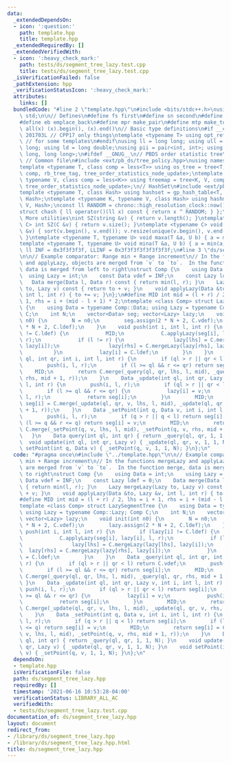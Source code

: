 ```yaml
---
data:
  _extendedDependsOn:
  - icon: ':question:'
    path: template.hpp
    title: template.hpp
  _extendedRequiredBy: []
  _extendedVerifiedWith:
  - icon: ':heavy_check_mark:'
    path: tests/ds/segment_tree_lazy.test.cpp
    title: tests/ds/segment_tree_lazy.test.cpp
  _isVerificationFailed: false
  _pathExtension: hpp
  _verificationStatusIcon: ':heavy_check_mark:'
  attributes:
    links: []
  bundledCode: "#line 2 \"template.hpp\"\n#include <bits/stdc++.h>\nusing namespace\
    \ std;\n\n// Defines\n#define fs first\n#define sn second\n#define pb push_back\n\
    #define eb emplace_back\n#define mpr make_pair\n#define mtp make_tuple\n#define\
    \ all(x) (x).begin(), (x).end()\n// Basic type definitions\n#if __cplusplus ==\
    \ 201703L // CPP17 only things\ntemplate <typename T> using opt_ref = optional<reference_wrapper<T>>;\
    \ // for some templates\n#endif\nusing ll = long long; using ull = unsigned long\
    \ long; using ld = long double;\nusing pii = pair<int, int>; using pll = pair<long\
    \ long, long long>;\n#ifdef __GNUG__\n// PBDS order statistic tree\n#include <ext/pb_ds/assoc_container.hpp>\
    \ // Common file\n#include <ext/pb_ds/tree_policy.hpp>\nusing namespace __gnu_pbds;\n\
    template <typename T, class comp = less<T>> using os_tree = tree<T, null_type,\
    \ comp, rb_tree_tag, tree_order_statistics_node_update>;\ntemplate <typename K,\
    \ typename V, class comp = less<K>> using treemap = tree<K, V, comp, rb_tree_tag,\
    \ tree_order_statistics_node_update>;\n// HashSet\n#include <ext/pb_ds/assoc_container.hpp>\n\
    template <typename T, class Hash> using hashset = gp_hash_table<T, null_type,\
    \ Hash>;\ntemplate <typename K, typename V, class Hash> using hashmap = gp_hash_table<K,\
    \ V, Hash>;\nconst ll RANDOM = chrono::high_resolution_clock::now().time_since_epoch().count();\n\
    struct chash { ll operator()(ll x) const { return x ^ RANDOM; } };\n#endif\n//\
    \ More utilities\nint SZ(string &v) { return v.length(); }\ntemplate <typename\
    \ C> int SZ(C &v) { return v.size(); }\ntemplate <typename C> void UNIQUE(vector<C>\
    \ &v) { sort(v.begin(), v.end()); v.resize(unique(v.begin(), v.end()) - v.begin());\
    \ }\ntemplate <typename T, typename U> void maxa(T &a, U b) { a = max(a, b); }\n\
    template <typename T, typename U> void mina(T &a, U b) { a = min(a, b); }\nconst\
    \ ll INF = 0x3f3f3f3f, LLINF = 0x3f3f3f3f3f3f3f3f;\n#line 3 \"ds/segment_tree_lazy.hpp\"\
    \n\n// Example comparator: Range min + Range increment\n// In the functions mergeLazy\
    \ and applyLazy, objects are merged from `v` to `to`.  In the function merge,\
    \ data is merged from left to right\nstruct Comp {\n    using Data = int;\n  \
    \  using Lazy = int;\n    const Data vdef = INF;\n    const Lazy ldef = 0;\n \
    \   Data merge(Data l, Data r) const { return min(l, r); }\n    Lazy mergeLazy(Lazy\
    \ to, Lazy v) const { return to + v; }\n    void applyLazy(Data &to, Lazy &v,\
    \ int l, int r) { to += v; }\n};\n#define MID int mid = (l + r) / 2, lhs = i +\
    \ 1, rhs = i + (mid - l + 1) * 2;\ntemplate <class Comp> struct LazySegmentTree\
    \ {\n    using Data = typename Comp::Data; using Lazy = typename Comp::Lazy; Comp\
    \ C;\n    int N;\n    vector<Data> seg; vector<Lazy> lazy;\n    void init(int\
    \ n0) {\n        N = n0;\n        seg.assign(2 * N + 2, C.vdef);\n        lazy.assign(2\
    \ * N + 2, C.ldef);\n    }\n    void push(int i, int l, int r) {\n        if (lazy[i]\
    \ != C.ldef) {\n            MID;\n            C.applyLazy(seg[i], lazy[i], l,\
    \ r);\n            if (l != r) {\n                lazy[lhs] = C.mergeLazy(lazy[lhs],\
    \ lazy[i]);\n                lazy[rhs] = C.mergeLazy(lazy[rhs], lazy[i]);\n  \
    \          }\n            lazy[i] = C.ldef;\n        }\n    }\n    Data _query(int\
    \ ql, int qr, int i, int l, int r) {\n        if (ql > r || qr < l) return C.vdef;\n\
    \        push(i, l, r);\n        if (l >= ql && r <= qr) return seg[i];\n    \
    \    MID;\n        return C.merge(_query(ql, qr, lhs, l, mid), _query(ql, qr,\
    \ rhs, mid + 1, r));\n    }\n    Data _update(int ql, int qr, Lazy v, int i, int\
    \ l, int r) {\n        push(i, l, r);\n        if (ql > r || qr < l) return seg[i];\n\
    \        if (l >= ql && r <= qr) {\n            lazy[i] = v;\n            push(i,\
    \ l, r);\n            return seg[i];\n        }\n        MID;\n        return\
    \ seg[i] = C.merge(_update(ql, qr, v, lhs, l, mid), _update(ql, qr, v, rhs, mid\
    \ + 1, r));\n    }\n    Data _setPoint(int q, Data v, int i, int l, int r) {\n\
    \        push(i, l, r);\n        if (q > r || q < l) return seg[i];\n        if\
    \ (l >= q && r <= q) return seg[i] = v;\n        MID;\n        return seg[i] =\
    \ C.merge(_setPoint(q, v, lhs, l, mid), _setPoint(q, v, rhs, mid + 1, r));\n \
    \   }\n    Data query(int ql, int qr) { return _query(ql, qr, 1, 1, N); }\n  \
    \  void update(int ql, int qr, Lazy v) { _update(ql, qr, v, 1, 1, N); }\n    void\
    \ setPoint(int q, Data v) { _setPoint(q, v, 1, 1, N); }\n};\n"
  code: "#pragma once\n#include \"../template.hpp\"\n\n// Example comparator: Range\
    \ min + Range increment\n// In the functions mergeLazy and applyLazy, objects\
    \ are merged from `v` to `to`.  In the function merge, data is merged from left\
    \ to right\nstruct Comp {\n    using Data = int;\n    using Lazy = int;\n    const\
    \ Data vdef = INF;\n    const Lazy ldef = 0;\n    Data merge(Data l, Data r) const\
    \ { return min(l, r); }\n    Lazy mergeLazy(Lazy to, Lazy v) const { return to\
    \ + v; }\n    void applyLazy(Data &to, Lazy &v, int l, int r) { to += v; }\n};\n\
    #define MID int mid = (l + r) / 2, lhs = i + 1, rhs = i + (mid - l + 1) * 2;\n\
    template <class Comp> struct LazySegmentTree {\n    using Data = typename Comp::Data;\
    \ using Lazy = typename Comp::Lazy; Comp C;\n    int N;\n    vector<Data> seg;\
    \ vector<Lazy> lazy;\n    void init(int n0) {\n        N = n0;\n        seg.assign(2\
    \ * N + 2, C.vdef);\n        lazy.assign(2 * N + 2, C.ldef);\n    }\n    void\
    \ push(int i, int l, int r) {\n        if (lazy[i] != C.ldef) {\n            MID;\n\
    \            C.applyLazy(seg[i], lazy[i], l, r);\n            if (l != r) {\n\
    \                lazy[lhs] = C.mergeLazy(lazy[lhs], lazy[i]);\n              \
    \  lazy[rhs] = C.mergeLazy(lazy[rhs], lazy[i]);\n            }\n            lazy[i]\
    \ = C.ldef;\n        }\n    }\n    Data _query(int ql, int qr, int i, int l, int\
    \ r) {\n        if (ql > r || qr < l) return C.vdef;\n        push(i, l, r);\n\
    \        if (l >= ql && r <= qr) return seg[i];\n        MID;\n        return\
    \ C.merge(_query(ql, qr, lhs, l, mid), _query(ql, qr, rhs, mid + 1, r));\n   \
    \ }\n    Data _update(int ql, int qr, Lazy v, int i, int l, int r) {\n       \
    \ push(i, l, r);\n        if (ql > r || qr < l) return seg[i];\n        if (l\
    \ >= ql && r <= qr) {\n            lazy[i] = v;\n            push(i, l, r);\n\
    \            return seg[i];\n        }\n        MID;\n        return seg[i] =\
    \ C.merge(_update(ql, qr, v, lhs, l, mid), _update(ql, qr, v, rhs, mid + 1, r));\n\
    \    }\n    Data _setPoint(int q, Data v, int i, int l, int r) {\n        push(i,\
    \ l, r);\n        if (q > r || q < l) return seg[i];\n        if (l >= q && r\
    \ <= q) return seg[i] = v;\n        MID;\n        return seg[i] = C.merge(_setPoint(q,\
    \ v, lhs, l, mid), _setPoint(q, v, rhs, mid + 1, r));\n    }\n    Data query(int\
    \ ql, int qr) { return _query(ql, qr, 1, 1, N); }\n    void update(int ql, int\
    \ qr, Lazy v) { _update(ql, qr, v, 1, 1, N); }\n    void setPoint(int q, Data\
    \ v) { _setPoint(q, v, 1, 1, N); }\n};\n"
  dependsOn:
  - template.hpp
  isVerificationFile: false
  path: ds/segment_tree_lazy.hpp
  requiredBy: []
  timestamp: '2021-06-16 10:53:28-04:00'
  verificationStatus: LIBRARY_ALL_AC
  verifiedWith:
  - tests/ds/segment_tree_lazy.test.cpp
documentation_of: ds/segment_tree_lazy.hpp
layout: document
redirect_from:
- /library/ds/segment_tree_lazy.hpp
- /library/ds/segment_tree_lazy.hpp.html
title: ds/segment_tree_lazy.hpp
---
```

